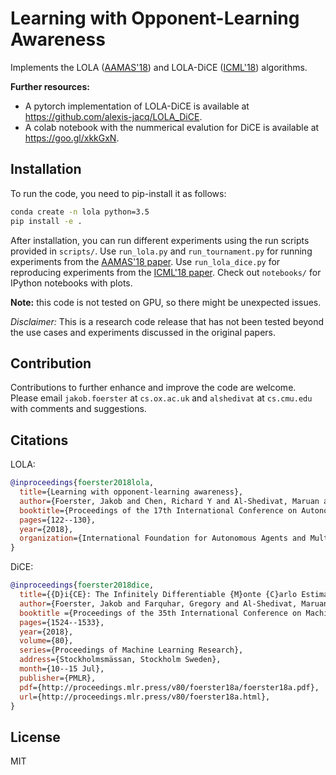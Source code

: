 Learning with Opponent-Learning Awareness
=========================================

Implements the LOLA ([AAMAS'18](https://arxiv.org/abs/1709.04326)) and LOLA-DiCE ([ICML'18](https://arxiv.org/abs/1802.05098)) algorithms.


**Further resources:**
- A pytorch implementation of LOLA-DiCE is available at https://github.com/alexis-jacq/LOLA_DiCE.
- A colab notebook with the nummerical evalution for DiCE is available at https://goo.gl/xkkGxN.

## Installation

To run the code, you need to pip-install it as follows:

```bash
conda create -n lola python=3.5
pip install -e .
```

After installation, you can run different experiments using the run scripts provided in `scripts/`.
Use `run_lola.py` and `run_tournament.py` for running experiments from the [AAMAS'18 paper](https://arxiv.org/abs/1709.04326).
Use `run_lola_dice.py` for reproducing experiments from the [ICML'18 paper](https://arxiv.org/abs/1802.05098).
Check out `notebooks/` for IPython notebooks with plots.

**Note:** this code is not tested on GPU, so there might be unexpected issues.

*Disclaimer:* This is a research code release that has not been tested beyond the use cases and experiments discussed in the original papers.

## Contribution

Contributions to further enhance and improve the code are welcome.
Please email `jakob.foerster` at `cs.ox.ac.uk` and `alshedivat` at `cs.cmu.edu` with comments and suggestions.


## Citations

LOLA:
```bibtex
@inproceedings{foerster2018lola,
  title={Learning with opponent-learning awareness},
  author={Foerster, Jakob and Chen, Richard Y and Al-Shedivat, Maruan and Whiteson, Shimon and Abbeel, Pieter and Mordatch, Igor},
  booktitle={Proceedings of the 17th International Conference on Autonomous Agents and MultiAgent Systems},
  pages={122--130},
  year={2018},
  organization={International Foundation for Autonomous Agents and Multiagent Systems}
}
```

DiCE:
```bibtex
@inproceedings{foerster2018dice,
  title={{D}i{CE}: The Infinitely Differentiable {M}onte {C}arlo Estimator},
  author={Foerster, Jakob and Farquhar, Gregory and Al-Shedivat, Maruan and Rockt{\"a}schel, Tim and Xing, Eric and Whiteson, Shimon},
  booktitle ={Proceedings of the 35th International Conference on Machine Learning},
  pages={1524--1533},
  year={2018},
  volume={80},
  series={Proceedings of Machine Learning Research},
  address={Stockholmsmässan, Stockholm Sweden},
  month={10--15 Jul},
  publisher={PMLR},
  pdf={http://proceedings.mlr.press/v80/foerster18a/foerster18a.pdf},
  url={http://proceedings.mlr.press/v80/foerster18a.html},
}
```

## License

MIT
